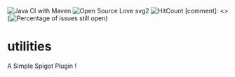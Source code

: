 ![Java CI with Maven](https://github.com/Lygaen/utilities/workflows/Java%20CI%20with%20Maven/badge.svg)
![Open Source Love svg2](https://badges.frapsoft.com/os/v2/open-source.svg?v=103)
![HitCount](http://hits.dwyl.io/Lygaen/badges.svg)
[comment]: <> (![Percentage of issues still open](http://isitmaintained.com/badge/open/Naereen/badges.svg))

# utilities
A Simple Spigot Plugin !
